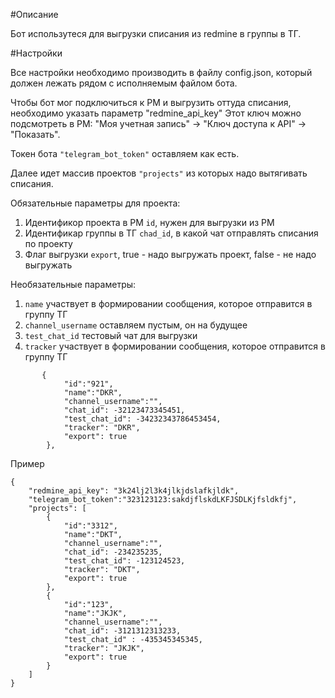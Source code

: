 #Описание

Бот использутеся для выгрузки списания из redmine в группы в ТГ.

#Настройки

Все настройки необходимо производить в файлу config.json, который должен лежать рядом с исполняемым файлом бота.

Чтобы бот мог подключиться к РМ и выгрузить оттуда списания, необходимо указать параметр "redmine_api_key"
Этот ключ можно подсмотреть в РМ: "Моя учетная запись" -> "Ключ доступа к API" -> "Показать".


Токен бота `"telegram_bot_token"` оставляем как есть.

Далее идет массив проектов `"projects"` из которых надо вытягивать списания.

Обязательные параметры для проекта: 

1. Идентификор проекта в РМ `id`, нужен для выгрузки из РМ
2. Идентификар группы в ТГ `chad_id`, в какой чат отправлять списания по проекту
3. Флаг выгрузки `export`, true - надо выгружать проект, false - не надо выгружать

Необязательные параметры:

1. `name` участвует в формировании сообщения, которое отправится в группу ТГ
2. `channel_username` оставляем пустым, он на будущее
3. `test_chat_id` тестовый чат для выгрузки
4. `tracker` участвует в формировании сообщения, которое отправится в группу ТГ

```
       {
            "id":"921", 
            "name":"DKR",
            "channel_username":"",
            "chat_id": -32123473345451,
            "test_chat_id": -34232343786453454,
            "tracker": "DKR",
            "export": true 
        },
```

Пример

```
{
    "redmine_api_key": "3k24lj2l3k4jlkjdslafkjldk",
    "telegram_bot_token":"323123123:sakdjflskdLKFJSDLKjfsldkfj",
    "projects": [
        {
            "id":"3312",
            "name":"DKT",
            "channel_username":"",
            "chat_id": -234235235,
            "test_chat_id": -123124523,
            "tracker": "DKT",
            "export": true 
        },
        {
            "id":"123",
            "name":"JKJK",
            "channel_username":"",
            "chat_id": -3121312313233,
            "test_chat_id" : -435345345345,
            "tracker": "JKJK",
            "export": true
        }
    ]
}
    
```

